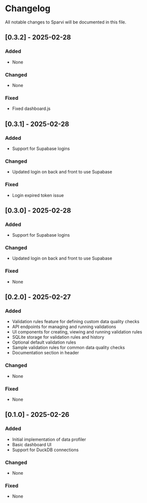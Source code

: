 # Changelog

All notable changes to Sparvi will be documented in this file.

## [0.3.2] - 2025-02-28
### Added
- None

### Changed
- None

### Fixed
- Fixed dashboard.js

## [0.3.1] - 2025-02-28
### Added
- Support for Supabase logins

### Changed
- Updated login on back and front to use Supabase

### Fixed
- Login expired token issue

## [0.3.0] - 2025-02-28
### Added
- Support for Supabase logins

### Changed
- Updated login on back and front to use Supabase

### Fixed
- None

## [0.2.0] - 2025-02-27
### Added
- Validation rules feature for defining custom data quality checks
- API endpoints for managing and running validations
- UI components for creating, viewing and running validation rules
- SQLite storage for validation rules and history
- Optional default validation rules
- Sample validation rules for common data quality checks
- Documentation section in header

### Changed
- None

### Fixed
- None

## [0.1.0] - 2025-02-26
### Added
- Initial implementation of data profiler
- Basic dashboard UI
- Support for DuckDB connections

### Changed
- None

### Fixed
- None